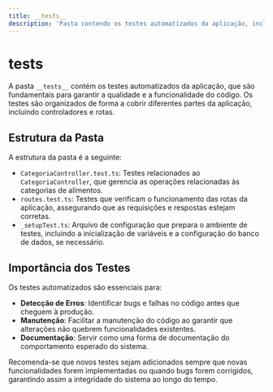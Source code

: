 ```yaml
---
title: __tests__
description: 'Pasta contendo os testes automatizados da aplicação, incluindo testes de controladores e rotas.'
---
```


# __tests__

A pasta `__tests__` contém os testes automatizados da aplicação, que são fundamentais para garantir a qualidade e a funcionalidade do código. Os testes são organizados de forma a cobrir diferentes partes da aplicação, incluindo controladores e rotas.

## Estrutura da Pasta

A estrutura da pasta é a seguinte:

- `CategoriaController.test.ts`: Testes relacionados ao `CategoriaController`, que gerencia as operações relacionadas às categorias de alimentos.
- `routes.test.ts`: Testes que verificam o funcionamento das rotas da aplicação, assegurando que as requisições e respostas estejam corretas.
- `_setupTest.ts`: Arquivo de configuração que prepara o ambiente de testes, incluindo a inicialização de variáveis e a configuração do banco de dados, se necessário.

## Importância dos Testes

Os testes automatizados são essenciais para:

- **Detecção de Erros**: Identificar bugs e falhas no código antes que cheguem à produção.
- **Manutenção**: Facilitar a manutenção do código ao garantir que alterações não quebrem funcionalidades existentes.
- **Documentação**: Servir como uma forma de documentação do comportamento esperado do sistema.

Recomenda-se que novos testes sejam adicionados sempre que novas funcionalidades forem implementadas ou quando bugs forem corrigidos, garantindo assim a integridade do sistema ao longo do tempo.